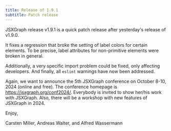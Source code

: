 ```yaml
---
title: Release of 1.9.1
subtitle: Patch release
---
```


JSXGraph release v1.9.1 is a quick patch release after yesterday's release of v1.9.0. 

It fixes a regression that broke the setting of label colors for certain elements.
To be precise, label attributes for non-primitive elements were broken in general.

Additionally, a very specific import problem could be fixed, only affecting developers.
And finally, all `eslint` warnings have now been addressed.

Again, we want to announce the 5th JSXGraph conference on October 8-10, 2024 (online and free). The conference homepage is <https://jsxgraph.org/conf2024/>. Everybody is invited to show her/his work with JSXGraph. Also, there will be a workshop with new features of JSXGraph in 2024.

Enjoy, 

Carsten Miller, Andreas Walter, and Alfred Wassermann
